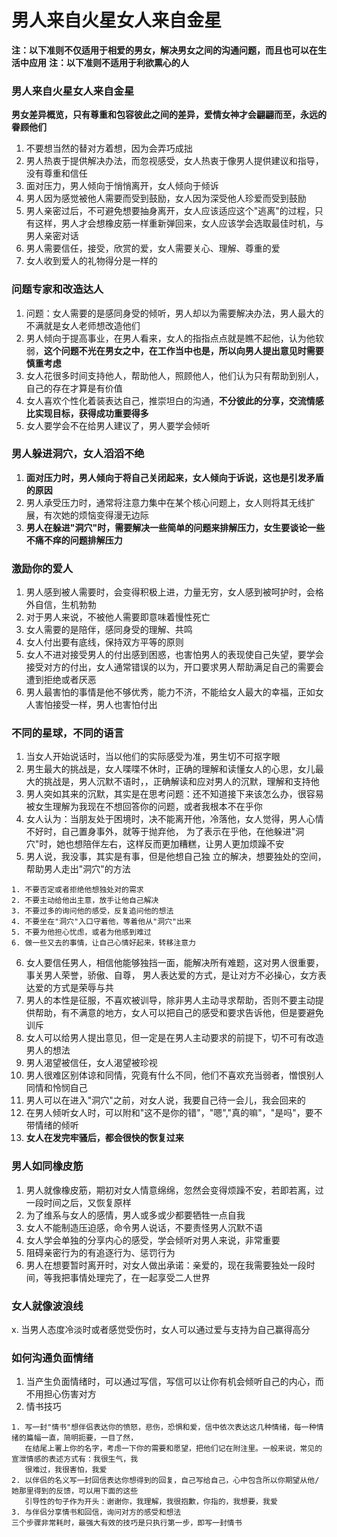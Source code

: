 # 男人来自火星女人来自金星

**注：以下准则不仅适用于相爱的男女，解决男女之间的沟通问题，而且也可以在生活中应用**
**注：以下准则不适用于利欲熏心的人**

### 男人来自火星女人来自金星
**男女差异概览，只有尊重和包容彼此之间的差异，爱情女神才会翩翩而至，永远的眷顾他们**
1. 不要想当然的替对方着想，因为会弄巧成拙
2. 男人热衷于提供解决办法，而忽视感受，女人热衷于像男人提供建议和指导，没有尊重和信任
3. 面对压力，男人倾向于悄悄离开，女人倾向于倾诉
4. 男人因为感觉被他人需要而受到鼓励，女人因为深受他人珍爱而受到鼓励
5. 男人亲密过后，不可避免想要抽身离开，女人应该适应这个"逃离"的过程，只有这样，男人才会想橡皮筋一样重新弹回来，女人应该学会选取最佳时机，与男人亲密对话
6. 男人需要信任，接受，欣赏的爱，女人需要关心、理解、尊重的爱
7. 女人收到爱人的礼物得分是一样的


### 问题专家和改造达人
1. 问题：女人需要的是感同身受的倾听，男人却以为需要解决办法，男人最大的不满就是女人老师想改造他们
2. 男人倾向于提高事业，在男人看来，女人的指指点点就是瞧不起他，认为他软弱，**这个问题不光在男女之中，在工作当中也是，所以向男人提出意见时需要慎重考虑**
3. 女人花很多时间支持他人，帮助他人，照顾他人，他们认为只有帮助到别人，自己的存在才算是有价值
4. 女人喜欢个性化着装表达自己，推崇坦白的沟通，**不分彼此的分享，交流情感比实现目标，获得成功重要得多**
5. 女人要学会不在给男人建议了，男人要学会倾听


### 男人躲进洞穴，女人滔滔不绝
1. **面对压力时，男人倾向于将自己关闭起来，女人倾向于诉说，这也是引发矛盾的原因**
2. 男人承受压力时，通常将注意力集中在某个核心问题上，女人则将其无线扩展，有次她的烦恼变得漫无边际
3. **男人在躲进"洞穴"时，需要解决一些简单的问题来排解压力，女生要谈论一些不痛不痒的问题排解压力**

### 激励你的爱人
1. 男人感到被人需要时，会变得积极上进，力量无穷，女人感到被呵护时，会格外自信，生机勃勃
2. 对于男人来说，不被他人需要即意味着慢性死亡
3. 女人需要的是陪伴，感同身受的理解、共鸣
4. 女人付出要有底线，保持双方平等的原则
5. 女人不进对接受男人的付出感到困惑，也害怕男人的表现使自己失望，要学会接受对方的付出，女人通常错误的以为，开口要求男人帮助满足自己的需要会遭到拒绝或者厌恶
6. 男人最害怕的事情是他不够优秀，能力不济，不能给女人最大的幸福，正如女人害怕接受一样，男人也害怕付出

### 不同的星球，不同的语言
1. 当女人开始说话时，当以他们的实际感受为准，男生切不可抠字眼
2. 男生最大的挑战是，女人喋喋不休时，正确的理解和读懂女人的心思，女儿最大的挑战是，男人沉默不语时，，正确解读和应对男人的沉默，理解和支持他
3. 男人突如其来的沉默，其实是在思考问题：还不知道接下来该怎么办，很容易被女生理解为我现在不想回答你的问题，或者我根本不在乎你
4. 女人认为：当朋友处于困境时，决不能离开他，冷落他，女人觉得，男人心情不好时，自己置身事外，就等于抛弃他，
   为了表示在乎他，在他躲进"洞穴"时，她也想陪伴左右，这样反而更加糟糕，让男人更加烦躁不安
5. 男人说，我没事，其实是有事，但是他想自己独 立的解决，想要独处的空间，帮助男人走出"洞穴"的方法
```
1. 不要否定或者拒绝他想独处对的需求
2. 不要主动给他出主意，放手让他自己解决
3. 不要过多的询问他的感受，反复追问他的想法
4. 不要坐在"洞穴"入口守着他，等着他从"洞穴"出来
5. 不要为他担心忧虑，或者为他感到难过
6. 做一些又去的事情，让自己心情好起来，转移注意力
```
6. 女人要信任男人，相信他能够独挡一面，能解决所有难题，这对男人很重要，事关男人荣誉，骄傲、自尊，
   男人表达爱的方式，是让对方不必操心，女方表达爱的方式是荣辱与共
7. 男人的本性是征服，不喜欢被训导，除非男人主动寻求帮助，否则不要主动提供帮助，有不满意的地方，女人可以把自己的感受和要求告诉他，但是要避免训斥
8. 女人可以给男人提出意见，但一定是在男人主动要求的前提下，切不可有改造男人的想法
9. 男人渴望被信任，女人渴望被珍视
10. 男人很难区别体谅和同情，究竟有什么不同，他们不喜欢充当弱者，憎恨别人同情和怜悯自己
11. 男人可以在进入"洞穴"之前，对女人说，我要自己待一会儿，我会回来的
12. 在男人倾听女人时，可以附和"这不是你的错"，"嗯","真的嘛"，"是吗"，要不带情绪的倾听
13. **女人在发完牢骚后，都会很快的恢复过来**


### 男人如同橡皮筋
1. 男人就像橡皮筋，期初对女人情意绵绵，忽然会变得烦躁不安，若即若离，过一段时间之后，又恢复原样
2. 为了维系与女人的感情，男人或多或少都要牺牲一点自我
3. 女人不能制造压迫感，命令男人说话，不要责怪男人沉默不语
4. 女人学会单独的分享内心的感受，学会倾听对男人来说，非常重要
5. 阻碍亲密行为的有追逐行为、惩罚行为
6. 男人在想要暂时离开时，对女人做出承诺：亲爱的，现在我需要独处一段时间，等我把事情处理完了，在一起享受二人世界


### 女人就像波浪线



x. 当男人态度冷淡时或者感觉受伤时，女人可以通过爱与支持为自己赢得高分

### 如何沟通负面情绪
1. 当产生负面情绪时，可以通过写信，写信可以让你有机会倾听自己的内心，而不用担心伤害对方
2. 情书技巧
```
1. 写一封"情书"想伴侣表达你的愤怒，悲伤，恐惧和爱，信中依次表达这几种情绪，每一种情绪的篇幅一直，简明扼要，一目了然，
   在结尾上署上你的名字，考虑一下你的需要和愿望，把他们记在附注里。一般来说，常见的宣泄情感的表述方式有：我很生气，我
   很难过，我很害怕，我爱
2. 以伴侣的名义写一封回信表达你想得到的回复，自己写给自己，心中包含所以你期望从他/她那里得到的反馈，可以用下面的这些
   引导性的句子作为开头：谢谢你，我理解，我很抱歉，你指的，我想要，我爱
3. 与伴侣分享情书和回信，询问对方的感受和想法
三个步骤非常耗时，最强大有效的技巧是只执行第一步，即写一封情书

```